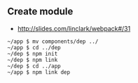 ## Create module
- <http://slides.com/linclark/webpack#/31>
```
~/app $ mv components/dep ../
~/app $ cd ../dep
~/dep $ npm init
~/dep $ npm link
~/dep $ cd ../app
~/app $ npm link dep
```
